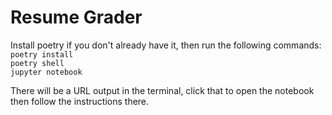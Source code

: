 # Resume Grader

Install poetry if you don't already have it, then run the following commands:  
`poetry install`  
`poetry shell`  
`jupyter notebook`

There will be a URL output in the terminal, click that to open the notebook then follow the instructions there.
